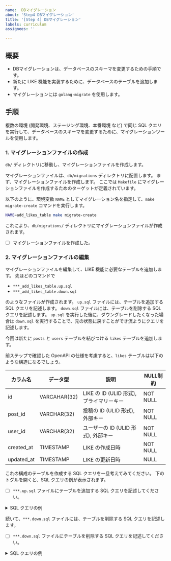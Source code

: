 ```yaml
---
name:  DBマイグレーション
about: 'Step4 DBマイグレーション'
title: '[Step 4] DBマイグレーション'
labels: curriculum
assignees: ''

---
```


## 概要

- DBマイグレーションは、データベースのスキーマを変更するための手順です。
- 新たに LIKE 機能を実装するために、データベースのテーブルを追加します。
- マイグレーションには `golang-migrate` を使用します。

## 手順

複数の環境 (開発環境、ステージング環境、本番環境 など) で同じ SQL クエリを実行して、データベースのスキーマを変更するために、マイグレーションツールを使用します。

### 1. マイグレーションファイルの作成

`db/` ディレクトリに移動し、マイグレーションファイルを作成します。

マイグレーションファイルは、`db/migrations` ディレクトリに配置します。
まず、マイグレーションファイルを作成します。
ここでは `Makefile` にマイグレーションファイルを作成するためのターゲットが定義されています。

以下のように、環境変数 `NAME` としてマイグレーション名を指定して、`make migrate-create` コマンドを実行します。

```bash
NAME=add_likes_table make migrate-create
```

これにより、`db/migrations/` ディレクトリにマイグレーションファイルが作成されます。

- [ ] マイグレーションファイルを作成した。

### 2. マイグレーションファイルの編集

マイグレーションファイルを編集して、LIKE 機能に必要なテーブルを追加します。
先ほどのコマンドで

- `***_add_likes_table.up.sql`
- `***_add_likes_table.down.sql`

のようなファイルが作成されます。
`up.sql` ファイルには、テーブルを追加する SQL クエリを記述します。
`down.sql` ファイルには、テーブルを削除する SQL クエリを記述します。
`up.sql` を実行した後に、ダウングレードしたくなった場合は `down.sql` を実行することで、元の状態に戻すことができ流ようにクエリを記述します。

今回は新たに `posts` と `users` テーブルを結びつける `likes` テーブルを追加します。

前ステップで確認した OpenAPI の仕様を考慮すると、`likes` テーブルは以下のような構造になるでしょう。

| カラム名 | データ型 | 説明 | NULL制約 |
| --- | --- | --- | --- |
| id | VARCAHAR(32) | LIKE の ID (ULID 形式), プライマリーキー | NOT NULL |
| post_id | VARCHAR(32) | 投稿の ID (ULID 形式), 外部キー | NOT NULL |
| user_id | VARCHAR(32) | ユーザーの ID (ULID 形式), 外部キー | NOT NULL |
| created_at | TIMESTAMP | LIKE の作成日時 | NOT NULL |
| updated_at | TIMESTAMP | LIKE の更新日時 | NULL |

これの構成のテーブルを作成する SQL クエリを一旦考えてみてください。
下のトグルを開くと、SQL クエリの例が表示されます。

- [ ] `***.up.sql` ファイルにテーブルを追加する SQL クエリを記述してください。

<details>
<summary>SQL クエリの例</summary>

```sql
BEGIN;

CREATE TABLE likes (
    id VARCHAR(32) PRIMARY KEY,
    post_id VARCHAR(32) NOT NULL,
    user_id VARCHAR(32) NOT NULL,
    created_at TIMESTAMP NOT NULL DEFAULT CURRENT_TIMESTAMP,
    updated_at TIMESTAMP NULL DEFAULT NULL,
    FOREIGN KEY (post_id) REFERENCES posts(id),
    FOREIGN KEY (user_id) REFERENCES users(id)
);

COMMIT;
```

</details>

続いて、`***.down.sql` ファイルには、テーブルを削除する SQL クエリを記述します。

- [ ] `***.down.sql` ファイルにテーブルを削除する SQL クエリを記述してください。

<details>
<summary>SQL クエリの例</summary>

```sql
BEGIN;

DROP TABLE IF EXISTS likes;

COMMIT;
```

</details>
